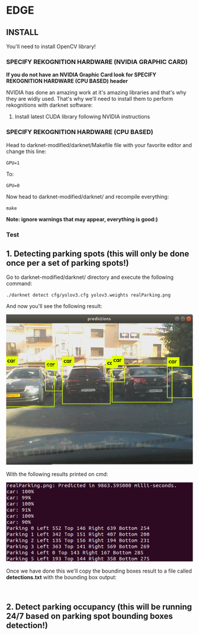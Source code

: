 # EDGE

## INSTALL

You'll need to install OpenCV library!

### SPECIFY REKOGNITION HARDWARE (NVIDIA GRAPHIC CARD)

__If you do not have an NVIDIA Graphic Card look for SPECIFY REKOGNITION HARDWARE (CPU BASED) header__

NVIDIA has done an amazing work at it's amazing libraries and that's why they are widly used. That's why we'll need to install them to perform rekognitions with darknet software:

1. Install latest CUDA library following NVIDIA instructions

### SPECIFY REKOGNITION HARDWARE (CPU BASED)

Head to darknet-modified/darknet/Makefile file with your favorite editor and change this line:

```
GPU=1
```

To:

```
GPU=0
```

Now head to darknet-modified/darknet/ and recompile everything:

```
make
```
__Note: ignore warnings that may appear, everything is good:)__

### Test

## 1. Detecting parking spots (this will only be done once per a set of parking spots!)

Go to darknet-modified/darknet/ directory and execute the following command:

```
./darknet detect cfg/yolov3.cfg yolov3.weights realParking.png
```

And now you'll see the following result:

 ![Allt text](edge_readme_media/edgerekognition.png)

With the following results printed on cmd:

 ![Allt text](edge_readme_media/edgeboundingboxes.png)

Once we have done this we'll copy the bounding boxes result to a file called __detections.txt__ with the bounding box output:

```


```

## 2. Detect parking occupancy (this will be running 24/7 based on parking spot bounding boxes detection!)


